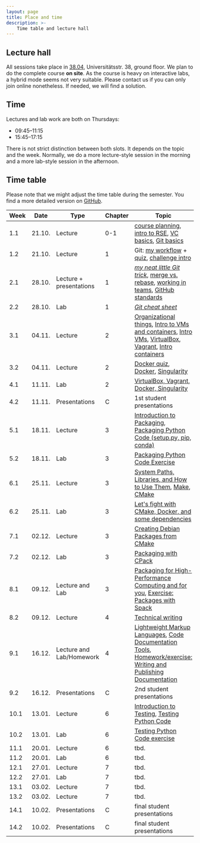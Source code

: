 ```yaml
---
layout: page
title: Place and time
description: >-
    Time table and lecture hall
---
```


## Lecture hall

All sessions take place in [38.04](https://campus.uni-stuttgart.de/cusonline/pl/ui/$ctx;lang=DE/ris.ris?pOrgNr=599&pQuellGeogrBTypNr=5&pZielGeogrBTypNr=5&pZielGeogrBerNr=6050009&pRaumNr=7051&pActionFlag=A&pShowEinzelraum=J), Universitätsstr. 38, ground floor.
We plan to do the complete course **on site**. As the course is heavy on interactive labs, a hybrid mode seems not very suitable. Please contact us if you can only join online nonetheless. If needed, we will find a solution.

## Time

Lectures and lab work are both on Thursdays:

* 09:45–11:15
* 15:45–17:15

There is not strict distinction between both slots. It depends on the topic and the week. Normally, we do a more lecture-style session in the morning and a more lab-style session in the afternoon.

## Time table

Please note that we might adjust the time table during the semester. You find a more detailed version on [GitHub](https://github.com/Simulation-Software-Engineering/Lecture-Material/blob/main/timetable.md).

| Week | Date | Type | Chapter | Topic | Lecturer |
| ---- | ---- | ---- | ------- |------ | -------- |
|    1.1 | 21.10. |Lecture | 0-1 | [course planning](https://github.com/Simulation-Software-Engineering/Lecture-Material/blob/main/00_organization/course_intro_slides.md), [intro to RSE](https://github.com/Simulation-Software-Engineering/Lecture-Material/blob/main/00_organization/rse_basics_slides.md), [VC basics](https://github.com/Simulation-Software-Engineering/Lecture-Material/blob/main/01_version_control/intro_slides.md), [Git basics](https://github.com/Simulation-Software-Engineering/Lecture-Material/blob/main/01_version_control/git_basics_demo.md#recap-of-git-basics) | Benjamin |
|    1.2 | 21.10. |Lecture | 1 | Git: [my workflow](https://github.com/Simulation-Software-Engineering/Lecture-Material/blob/main/01_version_control/git_basics_demo.md#how-i-work-with-git) + [quiz](https://github.com/Simulation-Software-Engineering/Lecture-Material/blob/main/01_version_control/git_quiz.md), [challenge intro](https://github.com/Simulation-Software-Engineering/Lecture-Material/blob/main/00_organization/challenge_intro_slides.md)  | Benjamin |
|    2.1 | 28.10. |Lecture + presentations| 1 | [*my neat little Git trick*](https://github.com/Simulation-Software-Engineering/Lecture-Material/blob/main/01_version_control/my_favorite_neat_little_git_trick_demo.md), [merge vs. rebase](https://github.com/Simulation-Software-Engineering/Lecture-Material/blob/main/01_version_control/merge_rebase_slides.md), [working in teams](https://github.com/Simulation-Software-Engineering/Lecture-Material/blob/main/01_version_control/workflow_slides.md), [GitHub standards](https://github.com/Simulation-Software-Engineering/Lecture-Material/blob/main/01_version_control/standards_slides.md) | Benjamin |
|    2.2 | 28.10. |Lab | 1 | [*Git cheat sheet*](https://github.com/Simulation-Software-Engineering/Lecture-Material/blob/main/01_version_control/cheat_sheet_exercise.md)  | Benjamin |
|    3.1 | 04.11. |Lecture | 2 | [Organizational things](https://github.com/Simulation-Software-Engineering/Lecture-Material/blob/main/00_organization/organizational_remarks_week3_slides.md), [Intro to VMs and containers](https://github.com/Simulation-Software-Engineering/Lecture-Material/blob/main/02_virtualization_and_containers/intro_slides.md), [Intro VMs](https://github.com/Simulation-Software-Engineering/Lecture-Material/blob/main/02_virtualization_and_containers/virtualmachines_slides.md), [VirtualBox](https://github.com/Simulation-Software-Engineering/Lecture-Material/blob/main/02_virtualization_and_containers/virtualbox_slides.md), [Vagrant](https://github.com/Simulation-Software-Engineering/Lecture-Material/blob/main/02_virtualization_and_containers/vagrant_slides.md), [Intro containers](https://github.com/Simulation-Software-Engineering/Lecture-Material/blob/main/02_virtualization_and_containers/containers_slides.md)| Alexander |
|    3.2 | 04.11. |Lecture | 2 | [Docker quiz](https://github.com/Simulation-Software-Engineering/Lecture-Material/blob/main/02_virtualization_and_containers/docker_quiz.md), [Docker](https://github.com/Simulation-Software-Engineering/Lecture-Material/blob/main/02_virtualization_and_containers/docker_slides.md), [Singularity](https://github.com/Simulation-Software-Engineering/Lecture-Material/blob/main/02_virtualization_and_containers/singularity_slides.md)| Alexander |
|    4.1 | 11.11. |Lab | 2 | [VirtualBox, Vagrant, Docker, Singularity](https://github.com/Simulation-Software-Engineering/Lecture-Material/blob/main/02_virtualization_and_containers/virtualmachines_containers_exercise.md)  | Alexander |
|    4.2 | 11.11. |Presentations | C | 1st student presentations | students|
|    5.1 | 18.11. |Lecture | 3 | [Introduction to Packaging](https://github.com/Simulation-Software-Engineering/Lecture-Material/blob/main/03_building_and_packaging/intro_slides.md), [Packaging Python Code (setup.py, pip, conda)](https://github.com/Simulation-Software-Engineering/Lecture-Material/blob/main/03_building_and_packaging/pypi_slides.md) | Ishaan |
|    5.2 | 18.11. |Lab | 3 | [Packaging Python Code Exercise](https://github.com/Simulation-Software-Engineering/Lecture-Material/blob/main/03_building_and_packaging/pypi_exercise.md) | Ishaan |
|    6.1 | 25.11. |Lecture | 3 | [System Paths, Libraries, and How to Use Them](https://github.com/Simulation-Software-Engineering/Lecture-Material/blob/main/03_building_and_packaging/systempaths_and_librarytools_slides.md), [Make](https://github.com/Simulation-Software-Engineering/Lecture-Material/blob/main/03_building_and_packaging/make_slides.md), [CMake](https://github.com/Simulation-Software-Engineering/Lecture-Material/blob/main/03_building_and_packaging/cmake_slides.md) | Alexander and Benjamin |
|    6.2 | 25.11. |Lab | 3 | [Let's fight with CMake, Docker, and some dependencies](https://github.com/Simulation-Software-Engineering/Lecture-Material/blob/main/03_building_and_packaging/cmake_exercise.md) | Benjamin |
|    7.1 | 02.12. |Lecture | 3 | [Creating Debian Packages from CMake](https://github.com/Simulation-Software-Engineering/Lecture-Material/blob/main/03_building_and_packaging/cpack_slides.md) | Alexander |
|    7.2 | 02.12. |Lab | 3 | [Packaging with CPack](https://github.com/Simulation-Software-Engineering/Lecture-Material/blob/main/03_building_and_packaging/cpack_exercise.md) | Alexander |
|    8.1 | 09.12. |Lecture and Lab| 3 | [Packaging for High-Performance Computing and for you](https://github.com/Simulation-Software-Engineering/Lecture-Material/blob/main/03_building_and_packaging/spack_slides.md), [Exercise: Packages with Spack](https://github.com/Simulation-Software-Engineering/Lecture-Material/blob/main/03_building_and_packaging/spack_exercise.md)  | Alexander |
|    8.2 | 09.12. |Lecture | 4 | [Technical writing](https://github.com/Simulation-Software-Engineering/Lecture-Material/blob/main/04_documentation/technical_writing_slides.md) | Benjamin |
|    9.1 | 16.12. |Lecture and Lab/Homework | 4 | [Lightweight Markup Languages](https://github.com/Simulation-Software-Engineering/Lecture-Material/blob/main/04_documentation/markup_languages_slides.md), [Code Documentation Tools](https://github.com/Simulation-Software-Engineering/Lecture-Material/blob/main/04_documentation/tools_slides.md), [Homework/exercise: Writing and Publishing Documentation](https://github.com/Simulation-Software-Engineering/Lecture-Material/blob/main/04_documentation/tools_exercise.md) | Alexander |
|    9.2 | 16.12. |Presentations | C | 2nd student presentations | students |
|   10.1 | 13.01. |Lecture | 6 | [Introduction to Testing](https://github.com/Simulation-Software-Engineering/Lecture-Material/blob/main/05_testing_and_ci/intro_slides.md), [Testing Python Code](https://github.com/Simulation-Software-Engineering/Lecture-Material/blob/main/05_testing_and_ci/python_testing_slides.md) | Ishaan |
|   10.2 | 13.01. |Lab | 6 | [Testing Python Code exercise](https://github.com/Simulation-Software-Engineering/Lecture-Material/blob/main/05_testing_and_ci/python_testing_exercise.md) | Ishaan |
|   11.1 | 20.01. |Lecture | 6 | tbd. | |
|   11.2 | 20.01. |Lab | 6 | tbd. | |
|   12.1 | 27.01. |Lecture | 7 | tbd. | |
|   12.2 | 27.01. |Lab | 7 | tbd. | |
|   13.1 | 03.02. |Lecture | 7 | tbd. | |
|   13.2 | 03.02. |Lecture | 7 | tbd. | |
|   14.1 | 10.02. |Presentations | C | final student presentations | students|
|   14.2 | 10.02. |Presentations | C | final student presentations | students|
